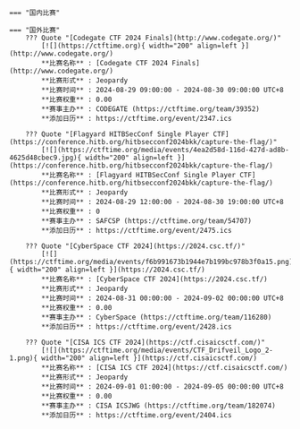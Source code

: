     === "国内比赛"
    
    === "国外比赛"
        ??? Quote "[Codegate CTF 2024 Finals](http://www.codegate.org/)"  
            [![](https://ctftime.org){ width="200" align=left }](http://www.codegate.org/)  
            **比赛名称** : [Codegate CTF 2024 Finals](http://www.codegate.org/)  
            **比赛形式** : Jeopardy  
            **比赛时间** : 2024-08-29 09:00:00 - 2024-08-30 09:00:00 UTC+8  
            **比赛权重** : 0.00  
            **赛事主办** : CODEGATE (https://ctftime.org/team/39352)  
            **添加日历** : https://ctftime.org/event/2347.ics  
            
        ??? Quote "[Flagyard HITBSecConf Single Player CTF](https://conference.hitb.org/hitbsecconf2024bkk/capture-the-flag/)"  
            [![](https://ctftime.org/media/events/4ea2d58d-116d-427d-ad8b-4625d48cbec9.jpg){ width="200" align=left }](https://conference.hitb.org/hitbsecconf2024bkk/capture-the-flag/)  
            **比赛名称** : [Flagyard HITBSecConf Single Player CTF](https://conference.hitb.org/hitbsecconf2024bkk/capture-the-flag/)  
            **比赛形式** : Jeopardy  
            **比赛时间** : 2024-08-29 12:00:00 - 2024-08-30 19:00:00 UTC+8  
            **比赛权重** : 0  
            **赛事主办** : SAFCSP (https://ctftime.org/team/54707)  
            **添加日历** : https://ctftime.org/event/2475.ics  
            
        ??? Quote "[CyberSpace CTF 2024](https://2024.csc.tf/)"  
            [![](https://ctftime.org/media/events/f6b991673b1944e7b199bc978b3f0a15.png){ width="200" align=left }](https://2024.csc.tf/)  
            **比赛名称** : [CyberSpace CTF 2024](https://2024.csc.tf/)  
            **比赛形式** : Jeopardy  
            **比赛时间** : 2024-08-31 00:00:00 - 2024-09-02 00:00:00 UTC+8  
            **比赛权重** : 0.00  
            **赛事主办** : CyberSpace (https://ctftime.org/team/116280)  
            **添加日历** : https://ctftime.org/event/2428.ics  
            
        ??? Quote "[CISA ICS CTF 2024](https://ctf.cisaicsctf.com/)"  
            [![](https://ctftime.org/media/events/CTF_Drifveil_Logo_2-1.png){ width="200" align=left }](https://ctf.cisaicsctf.com/)  
            **比赛名称** : [CISA ICS CTF 2024](https://ctf.cisaicsctf.com/)  
            **比赛形式** : Jeopardy  
            **比赛时间** : 2024-09-01 01:00:00 - 2024-09-05 00:00:00 UTC+8  
            **比赛权重** : 0.00  
            **赛事主办** : CISA ICSJWG (https://ctftime.org/team/182074)  
            **添加日历** : https://ctftime.org/event/2404.ics  
            